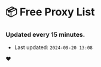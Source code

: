 # :package: Free Proxy List
### Updated every 15 minutes.

- Last updated: `2024-09-20 13:08`

:heart:
